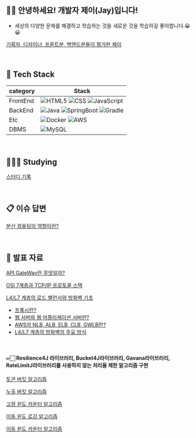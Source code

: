 ## 👋👋 안녕하세요! 개발자 제이(Jay)입니다! 

- 세상의 다양한 문제를 해결하고 학습하는 것을 새로운 것을 학습하길 좋아합니다.😀 😀

[기획자, 디자이너, 프론트분, 백엔드분들이 평가한 제이](https://stitch-jump-8ac.notion.site/29159727463280afbcc3c6871f0c1169)

<br/>

## 🪬 Tech Stack

| category | Stack |
| --- | --- |
| FrontEnd | ![HTML5](https://img.shields.io/badge/html5-E34F26?style=for-the-badge&logo=html5&logoColor=white) ![CSS](https://img.shields.io/badge/css-1572B6?style=for-the-badge&logo=css3&logoColor=white) ![JavaScript](https://img.shields.io/badge/JavaScript-F7DF1E?style=for-the-badge&logo=javascript&logoColor=black) |
| BackEnd | ![Java](https://img.shields.io/badge/java-FF160B?style=for-the-badge&logo=java&logoColor=white) ![SpringBoot](https://img.shields.io/badge/SpringBoot-6DB33F?style=for-the-badge&logo=springboot&logoColor=white) ![Gradle](https://img.shields.io/badge/Gradle-02303A?style=for-the-badge&logo=gradle&logoColor=white) |
| Etc | ![Docker](https://img.shields.io/badge/Docker-2496ED?style=for-the-badge&logo=docker&logoColor=white) ![AWS](https://img.shields.io/badge/AWS-232F3E?style=for-the-badge&logo=amazonaws&logoColor=white) |
| DBMS | ![MySQL](https://img.shields.io/badge/mysql-4479A1?style=for-the-badge&logo=mysql&logoColor=white) |

<br/>

## 🧑🏻‍💻 Studying
[스터디 기록](https://secret-slice-eef.notion.site/033b670c243349d8b0154c27cafd700c?pvs=4)

<br/>

## 📋 이슈 답변
[분산 컴퓨팅의 역할이란?](https://github.com/monthly-cs/2024-05-distributed-system/issues/3)


<br/>

## 🎤 발표 자료
[API GateWay란 무엇일까?](https://sunny-soul-f6e.notion.site/API-7edd1d2865af4782af97e956f22e7814?pvs=4)

[OSI 7계층과 TCP/IP 프로토콜 스택](https://cooing-partridge-8fa.notion.site/OSI-7-TCP-IP-f2d78c34fa974e23aaf3a4aa2a6a38f9?pvs=4)

[L4/L7 계층의 로드 밸런서와 방화벽 기초](https://cooing-partridge-8fa.notion.site/L4-L7-a99ae23ea0bf4546b26b2d3f9a6c2371?pvs=4)
- [프록시란?](https://cooing-partridge-8fa.notion.site/67fb461ca20b4f0faba7e46f3a6f0269?pvs=4)
- [웹 서버와 웹 어플리케이션 서버란?](https://cooing-partridge-8fa.notion.site/b36aaf2ae1974393b31777adbd280759?pvs=4)
- [AWS의 NLB, ALB, ELB, CLB, GWLB란?](https://cooing-partridge-8fa.notion.site/AWS-NLB-ALB-ELB-CLB-GWLB-dc011ea962ae4a54965879b45c8994c3?pvs=4)
- [L4/L7 계층의 방화벽의 주요 방식](https://cooing-partridge-8fa.notion.site/L4-L7-cb2867e2bc734173b5e254033751f099?pvs=4)

<br/>

#### 👉🏻 Resilience4J 라이브러리, Bucket4J라이브러리, Gavana라이브러리, RateLimitJ라이브러리를 사용하지 않는 처리율 제한 알고리즘 구현
[토큰 버킷 알고리즘](https://github.com/Spring-Lab-s-Class/Token-Bucket-Algorithm)

[누출 버킷 알고리즘](https://github.com/Spring-Lab-s-Class/Leaky-Bucket-Algorithm)

[고정 윈도 카운터 알고리즘](https://github.com/Spring-Lab-s-Class/Fixed-Window-counter-Algorithm)

[이동 윈도 로깅 알고리즘](https://github.com/Spring-Lab-s-Class/Sliding-Window-Log-Algorithm)

[이동 윈도 카운터 알고리즘](https://github.com/Spring-Lab-s-Class/Sliding-Window-Counter-Algorithm)
